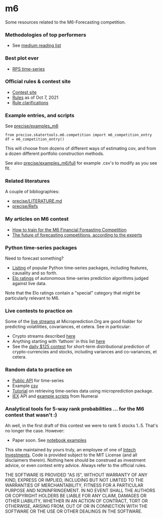 # m6

Some resources related to the M6-Forecasting competition. 

### Methodologies of top performers

- See [medium reading list](https://medium.com/@microprediction/list/m6-financial-forecasting-competition-2d50ce33b3bd)

### Best plot ever

- [RPS time-series](https://rpubs.com/JB_Kurland/M6_Top25_RPS)

### Official rules & contest site

- [Contest site](https://mofc.unic.ac.cy/the-m6-competition/)
- [Rules](https://github.com/microprediction/m6/blob/main/docs/M6-forecasting-competition-Guidelines-20210908.pdf) as of Oct 7, 2021
- [Rule clarifications](https://github.com/microprediction/m6/blob/main/docs/clarifications.md)


### Example entries, and scripts 
See [precise/examples_m6](https://github.com/microprediction/precise/blob/main/examples_m6)

    from precise.skatertools.m6.competition import m6_competition_entry
    df = m6_competition_entry()

This will choose from dozens of different ways of estimating cov, and from a dozen different portfolio construction methods.  

See also [precise/examples_m6/full](https://github.com/microprediction/precise/tree/main/examples_m6/full) for example .csv's to modify as you see fit. 


### Related literatures 
A couple of bibliographies:

 - [precise/LITERATURE.md](https://github.com/microprediction/precise/blob/main/LITERATURE.md) 
 - [precise/Refs](https://github.com/microprediction/precise/blob/main/Refs%20with%20abstracts_Covariances_Correlations_Vols-2022.pdf) 

### My articles on M6 contest 

- [How to train for the M6 Financial Foreasting Competition](https://microprediction.medium.com/six-ways-to-train-for-the-m6-financial-forecasting-competition-cacaf3af58b5)
- [The future of forecasting competitions, according to the experts](https://www.microprediction.com/blog/future)


### Python time-series packages 
Need to forecast something? 

- [Listing](https://www.microprediction.com/blog/popular-timeseries-packages) of popular Python time-series packages, including features, causality and so forth.
- [Elo ratings](https://microprediction.github.io/timeseries-elo-ratings/html_leaderboards/overall.html) of autonomous time-series prediction algorithms judged against live data. 

Note that the Elo ratings contain a "special" category that might be particularly relevant to M6. 

### Live contests to practice on 

Some of the [live streams](https://www.microprediction.org/browse_streams.html) at Microprediction.Org are good fodder for predicting volatilities, covariances, et cetera. See in particular: 

- Crypto streams described [here](https://github.com/microprediction/microprediction/blob/master/stream_examples_crypto/README.md)
- Anything starting with 'fathom' in this list [here](https://www.microprediction.org/browse_streams.html)
- See the [daily $125 contest](https://www.microprediction.com/competitions/daily) for short-term distributional prediction of crypto-currencies and stocks, including variances and co-variances, et cetera. 


### Random data to practice on 

- [Public API](https://www.microprediction.com/public-api) for time-series
- Example [csv](https://csv.microprediction.org/lagged?name=electricity-fueltype-nyiso-hydro.json)
- [Tutorial](https://www.microprediction.com/python-3) on retrieving time-series data using microprediction package. 
- [IEX](https://iexcloud.io/docs/api/) API and [example scripts](https://github.com/numerai/signals-example-scripts/blob/master/iexcloud/dividends.py) from Numerai

### Analytical tools for 5-way rank probabilities ... for the M6 contest that wasn't :)
Ah well, in the first draft of this contest we were to rank 5 stocks 1..5. That's no longer the case. However:

- Paper soon. See [notebook examples](https://github.com/microprediction/m6/tree/main/notebook_examples) 







This site maintained by yours truly, an employee of one of [Intech Investments](https://www.intechinvestments.com/). Code is provided subject to the MIT License (and all disclaimers therein). Nothing here should be construed as investment advice, or even contest entry advice. Always refer to the official rules. 

THE SOFTWARE IS PROVIDED "AS IS", WITHOUT WARRANTY OF ANY KIND, EXPRESS OR
IMPLIED, INCLUDING BUT NOT LIMITED TO THE WARRANTIES OF MERCHANTABILITY,
FITNESS FOR A PARTICULAR PURPOSE AND NONINFRINGEMENT. IN NO EVENT SHALL THE
AUTHORS OR COPYRIGHT HOLDERS BE LIABLE FOR ANY CLAIM, DAMAGES OR OTHER
LIABILITY, WHETHER IN AN ACTION OF CONTRACT, TORT OR OTHERWISE, ARISING FROM,
OUT OF OR IN CONNECTION WITH THE SOFTWARE OR THE USE OR OTHER DEALINGS IN THE
SOFTWARE.

